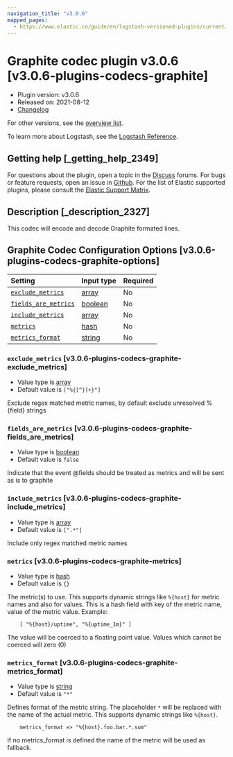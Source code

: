 ```yaml
---
navigation_title: "v3.0.6"
mapped_pages:
  - https://www.elastic.co/guide/en/logstash-versioned-plugins/current/v3.0.6-plugins-codecs-graphite.html
---
```


# Graphite codec plugin v3.0.6 [v3.0.6-plugins-codecs-graphite]

* Plugin version: v3.0.6
* Released on: 2021-08-12
* [Changelog](https://github.com/logstash-plugins/logstash-codec-graphite/blob/v3.0.6/CHANGELOG.md)

For other versions, see the [overview list](codec-graphite-index.md).

To learn more about Logstash, see the [Logstash Reference](https://www.elastic.co/guide/en/logstash/current/index.html).

## Getting help [_getting_help_2349]

For questions about the plugin, open a topic in the [Discuss](http://discuss.elastic.co) forums. For bugs or feature requests, open an issue in [Github](https://github.com/logstash-plugins/logstash-codec-graphite). For the list of Elastic supported plugins, please consult the [Elastic Support Matrix](https://www.elastic.co/support/matrix#matrix_logstash_plugins).

## Description [_description_2327]

This codec will encode and decode Graphite formated lines.

## Graphite Codec Configuration Options [v3.0.6-plugins-codecs-graphite-options]

| Setting | Input type | Required |
| :- | :- | :- |
| [`exclude_metrics`](v3-0-6-plugins-codecs-graphite.md#v3.0.6-plugins-codecs-graphite-exclude_metrics) | [array](/lsr/value-types.md#array) | No |
| [`fields_are_metrics`](v3-0-6-plugins-codecs-graphite.md#v3.0.6-plugins-codecs-graphite-fields_are_metrics) | [boolean](/lsr/value-types.md#boolean) | No |
| [`include_metrics`](v3-0-6-plugins-codecs-graphite.md#v3.0.6-plugins-codecs-graphite-include_metrics) | [array](/lsr/value-types.md#array) | No |
| [`metrics`](v3-0-6-plugins-codecs-graphite.md#v3.0.6-plugins-codecs-graphite-metrics) | [hash](/lsr/value-types.md#hash) | No |
| [`metrics_format`](v3-0-6-plugins-codecs-graphite.md#v3.0.6-plugins-codecs-graphite-metrics_format) | [string](/lsr/value-types.md#string) | No |

### `exclude_metrics` [v3.0.6-plugins-codecs-graphite-exclude_metrics]

* Value type is [array](/lsr/value-types.md#array)
* Default value is `["%{[^}]+}"]`

Exclude regex matched metric names, by default exclude unresolved %{field} strings

### `fields_are_metrics` [v3.0.6-plugins-codecs-graphite-fields_are_metrics]

* Value type is [boolean](/lsr/value-types.md#boolean)
* Default value is `false`

Indicate that the event @fields should be treated as metrics and will be sent as is to graphite

### `include_metrics` [v3.0.6-plugins-codecs-graphite-include_metrics]

* Value type is [array](/lsr/value-types.md#array)
* Default value is `[".*"]`

Include only regex matched metric names

### `metrics` [v3.0.6-plugins-codecs-graphite-metrics]

* Value type is [hash](/lsr/value-types.md#hash)
* Default value is `{}`

The metric(s) to use. This supports dynamic strings like `%{host}` for metric names and also for values. This is a hash field with key of the metric name, value of the metric value. Example:

```
    [ "%{host}/uptime", "%{uptime_1m}" ]
```

The value will be coerced to a floating point value. Values which cannot be coerced will zero (0)

### `metrics_format` [v3.0.6-plugins-codecs-graphite-metrics_format]

* Value type is [string](/lsr/value-types.md#string)
* Default value is `"*"`

Defines format of the metric string. The placeholder `*` will be replaced with the name of the actual metric. This supports dynamic strings like `%{host}`.

```
    metrics_format => "%{host}.foo.bar.*.sum"
```

If no metrics\_format is defined the name of the metric will be used as fallback.
